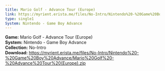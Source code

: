 ```yaml
---
title: Mario Golf - Advance Tour (Europe)
link: https://myrient.erista.me/files/No-Intro/Nintendo%20-%20Game%20Boy%20Advance/Mario%20Golf%20-%20Advance%20Tour%20(Europe).zip
type: single1
System: Nintendo - Game Boy Advance
---
```

<b>Game:</b> Mario Golf - Advance Tour (Europe)<br>
<b>System:</b> Nintendo - Game Boy Advance<br>
<b>Collection:</b> No-Intro<br>
<b>Download:</b> https://myrient.erista.me/files/No-Intro/Nintendo%20-%20Game%20Boy%20Advance/Mario%20Golf%20-%20Advance%20Tour%20(Europe).zip